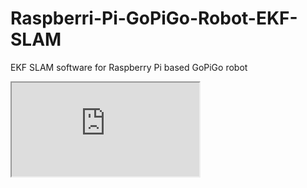 # Raspberri-Pi-GoPiGo-Robot-EKF-SLAM
EKF SLAM software for Raspberry Pi based GoPiGo robot

<iframe src="http://gopalmenon.github.io/Raspberri-Pi-GoPiGo-Robot-EKF-SLAM-Manuscript/">
</iframe>
